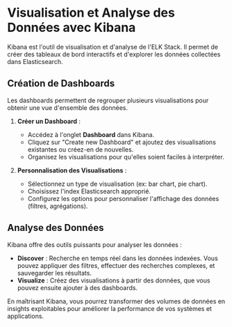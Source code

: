 # Visualisation et Analyse des Données avec Kibana

Kibana est l'outil de visualisation et d'analyse de l'ELK Stack. Il permet de créer des tableaux de bord interactifs et d'explorer les données collectées dans Elasticsearch.

## Création de Dashboards

Les dashboards permettent de regrouper plusieurs visualisations pour obtenir une vue d'ensemble des données.

1. **Créer un Dashboard** :
   - Accédez à l'onglet **Dashboard** dans Kibana.
   - Cliquez sur "Create new Dashboard" et ajoutez des visualisations existantes ou créez-en de nouvelles.
   - Organisez les visualisations pour qu'elles soient faciles à interpréter.

2. **Personnalisation des Visualisations** :
   - Sélectionnez un type de visualisation (ex: bar chart, pie chart).
   - Choisissez l'index Elasticsearch approprié.
   - Configurez les options pour personnaliser l'affichage des données (filtres, agrégations).

## Analyse des Données

Kibana offre des outils puissants pour analyser les données :

- **Discover** : Recherche en temps réel dans les données indexées. Vous pouvez appliquer des filtres, effectuer des recherches complexes, et sauvegarder les résultats.
- **Visualize** : Créez des visualisations à partir des données, que vous pouvez ensuite ajouter à des dashboards.

En maîtrisant Kibana, vous pourrez transformer des volumes de données en insights exploitables pour améliorer la performance de vos systèmes et applications.